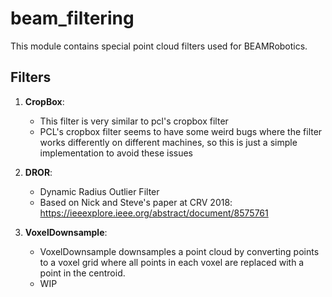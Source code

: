 # beam_filtering

This module contains special point cloud filters used for BEAMRobotics.

## Filters

1. **CropBox**:
    * This filter is very similar to pcl's cropbox filter
    * PCL's cropbox filter seems to have some weird bugs where the filter works
    differently on different machines, so this is just a simple implementation
    to avoid these issues

2. **DROR**:
    * Dynamic Radius Outlier Filter
    * Based on Nick and Steve's paper at CRV 2018: https://ieeexplore.ieee.org/abstract/document/8575761

3. **VoxelDownsample**:
    * VoxelDownsample downsamples a point cloud by converting points to a voxel grid where all points in each voxel are replaced with a point in the centroid.  
    * WIP